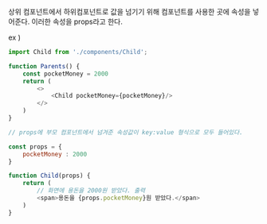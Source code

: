 상위 컴포넌트에서 하위컴포넌트로 값을 넘기기 위해
컴포넌트를 사용한 곳에 속성을 넣어준다. 이러한 속성을 props라고 한다.

ex )
```javascript
import Child from './components/Child';

function Parents() {
    const pocketMoney = 2000
    return (
        <>
            <Child pocketMoney={pocketMoney}/>
        </>
    )
}
```


```javascript
// props에 부모 컴포넌트에서 넘겨준 속성값이 key:value 형식으로 모두 들어있다.

const props = {
    pocketMoney : 2000
}
```

```javascript
function Child(props) {
    return (
        // 화면에 용돈을 2000원 받았다. 출력
        <span>용돈을 {props.pocketMoney}원 받았다.</span>
    )
}

```